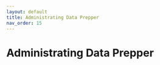 ```yaml
---
layout: default
title: Administrating Data Prepper
nav_order: 15
---
```


# Administrating Data Prepper